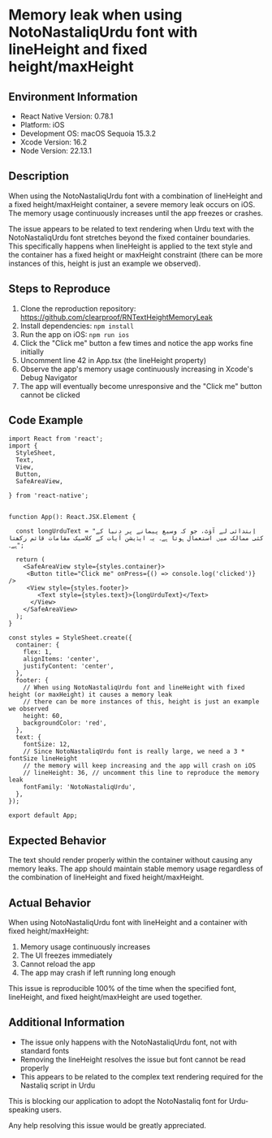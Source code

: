 # Memory leak when using NotoNastaliqUrdu font with lineHeight and fixed height/maxHeight

## Environment Information
- React Native Version: 0.78.1
- Platform: iOS 
- Development OS: macOS Sequoia 15.3.2
- Xcode Version: 16.2
- Node Version: 22.13.1

## Description
When using the NotoNastaliqUrdu font with a combination of lineHeight and a fixed height/maxHeight container, a severe memory leak occurs on iOS. The memory usage continuously increases until the app freezes or crashes.

The issue appears to be related to text rendering when Urdu text with the NotoNastaliqUrdu font stretches beyond the fixed container boundaries. This specifically happens when lineHeight is applied to the text style and the container has a fixed height or maxHeight constraint (there can be more instances of this, height is just an example we observed).


## Steps to Reproduce
1. Clone the reproduction repository: https://github.com/clearproof/RNTextHeightMemoryLeak
2. Install dependencies: `npm install`
3. Run the app on iOS: `npm run ios`
4. Click the "Click me" button a few times and notice the app works fine initially
5. Uncomment line 42 in App.tsx (the lineHeight property)
6. Observe the app's memory usage continuously increasing in Xcode's Debug Navigator
7. The app will eventually become unresponsive and the "Click me" button cannot be clicked

## Code Example
```tsx
import React from 'react';
import {
  StyleSheet,
  Text,
  View,
  Button,
  SafeAreaView,

} from 'react-native';


function App(): React.JSX.Element {

  const longUrduText = "اِبتدائی لے آؤٹ، جو کہ وسیع پیمانے پر دنیا کے کئی ممالک میں استعمال ہوتا ہے۔ یہ ایڈیشن آیات کے کلاسیک مقامات قائم رکھتا ہے۔";

  return (
    <SafeAreaView style={styles.container}>
     <Button title="Click me" onPress={() => console.log('clicked')} />
     <View style={styles.footer}>
        <Text style={styles.text}>{longUrduText}</Text>
      </View>
    </SafeAreaView>
  );
}

const styles = StyleSheet.create({
  container: {
    flex: 1,
    alignItems: 'center',
    justifyContent: 'center',
  },
  footer: {
    // When using NotoNastaliqUrdu font and lineHeight with fixed height (or maxHeight) it causes a memory leak
    // there can be more instances of this, height is just an example we observed
    height: 60,
    backgroundColor: 'red',
  },
  text: {
    fontSize: 12,
    // Since NotoNastaliqUrdu font is really large, we need a 3 * fontSize lineHeight
    // the memory will keep increasing and the app will crash on iOS 
    // lineHeight: 36, // uncomment this line to reproduce the memory leak
    fontFamily: 'NotoNastaliqUrdu',
  },
});

export default App;
```

## Expected Behavior
The text should render properly within the container without causing any memory leaks. The app should maintain stable memory usage regardless of the combination of lineHeight and fixed height/maxHeight.

## Actual Behavior
When using NotoNastaliqUrdu font with lineHeight and a container with fixed height/maxHeight:
1. Memory usage continuously increases
2. The UI freezes immediately
3. Cannot reload the app
4. The app may crash if left running long enough

This issue is reproducible 100% of the time when the specified font, lineHeight, and fixed height/maxHeight are used together.

## Additional Information
- The issue only happens with the NotoNastaliqUrdu font, not with standard fonts
- Removing the lineHeight resolves the issue but font cannot be read properly
- This appears to be related to the complex text rendering required for the Nastaliq script in Urdu

This is blocking our application to adopt the NotoNastaliq font for Urdu-speaking users.

Any help resolving this issue would be greatly appreciated.